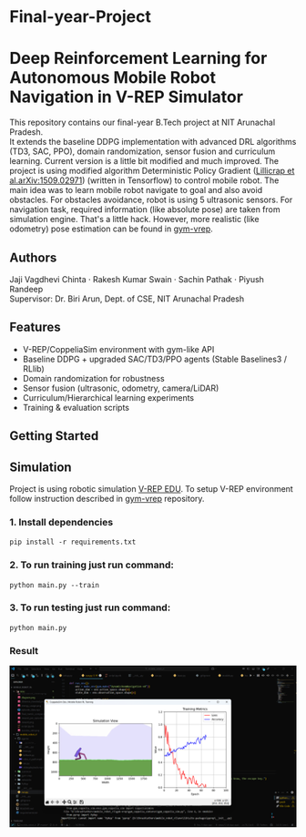 # Final-year-Project
# Deep Reinforcement Learning for Autonomous Mobile Robot Navigation in V-REP Simulator

This repository contains our final-year B.Tech project at NIT Arunachal Pradesh.  
It extends the baseline DDPG implementation with advanced DRL algorithms (TD3, SAC, PPO), domain randomization, sensor fusion and curriculum learning.
Current version is a little bit modified and much improved. The project is using modified algorithm Deterministic Policy Gradient ([Lillicrap et al.arXiv:1509.02971](https://arxiv.org/pdf/1509.02971.pdf)) (written in Tensorflow) to control mobile robot. The main idea was to learn mobile robot navigate to goal and also avoid obstacles. For obstacles avoidance, robot is using 5 ultrasonic sensors. For navigation task, required information (like absolute pose) are taken from simulation engine. That's a little hack. However, more realistic (like odometry) pose estimation can be found in [gym-vrep](https://github.com/Souphis/gym-vrep).

## Authors
Jaji Vagdhevi Chinta · Rakesh Kumar Swain · Sachin Pathak · Piyush Randeep  
Supervisor: Dr. Biri Arun, Dept. of CSE, NIT Arunachal Pradesh

## Features
- V-REP/CoppeliaSim environment with gym-like API
- Baseline DDPG + upgraded SAC/TD3/PPO agents (Stable Baselines3 / RLlib)
- Domain randomization for robustness
- Sensor fusion (ultrasonic, odometry, camera/LiDAR)
- Curriculum/Hierarchical learning experiments
- Training & evaluation scripts

## Getting Started
## Simulation
Project is using robotic simulation [V-REP EDU](http://www.coppeliarobotics.com/). To setup V-REP environment follow instruction described in [gym-vrep](https://github.com/Souphis/gym-vrep) repository.
### 1. Install dependencies
    pip install -r requirements.txt

### 2. To run training just run command:
    python main.py --train

### 3. To run testing just run command:
    python main.py

### Result
![Alt text for the image](https://github.com/jajivagdhevichinta/Final-year-Project/blob/main/file_2025-05-29_06.39.45.png)
